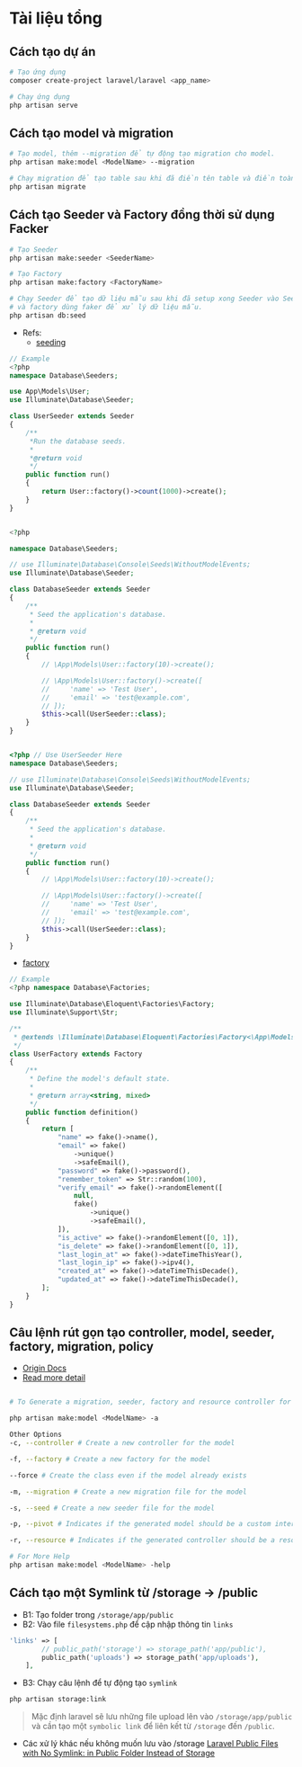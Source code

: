 # Tài liệu tổng

## Cách tạo dự án

```sh
# Tạo ứng dụng
composer create-project laravel/laravel <app_name>

# Chạy ứng dụng
php artisan serve
```

## Cách tạo model và migration

```sh
# Tạo model, thêm --migration để tự động tạo migration cho model.
php artisan make:model <ModelName> --migration

# Chạy migration để tạo table sau khi đã điền tên table và điền toàn bộ table fields phù hợp.
php artisan migrate
```

## Cách tạo Seeder và Factory đồng thời sử dụng Facker

```sh
# Tạo Seeder
php artisan make:seeder <SeederName>

# Tạo Factory
php artisan make:factory <FactoryName>

# Chạy Seeder để tạo dữ liệu mẫu sau khi đã setup xong Seeder vào SeederDatabase.php
# và factory dùng faker để xử lý dữ liệu mẫu.
php artisan db:seed
```

- Refs:
  - [seeding](https://laravel.com/docs/10.x/seeding#writing-seeders)

```php
// Example
<?php
namespace Database\Seeders;

use App\Models\User;
use Illuminate\Database\Seeder;

class UserSeeder extends Seeder
{
    /**
     *Run the database seeds.
     *
     *@return void
     */
    public function run()
    {
        return User::factory()->count(1000)->create();
    }
}


<?php

namespace Database\Seeders;

// use Illuminate\Database\Console\Seeds\WithoutModelEvents;
use Illuminate\Database\Seeder;

class DatabaseSeeder extends Seeder
{
    /**
     * Seed the application's database.
     *
     * @return void
     */
    public function run()
    {
        // \App\Models\User::factory(10)->create();

        // \App\Models\User::factory()->create([
        //     'name' => 'Test User',
        //     'email' => 'test@example.com',
        // ]);
        $this->call(UserSeeder::class);
    }
}

```

```php

<?php // Use UserSeeder Here
namespace Database\Seeders;

// use Illuminate\Database\Console\Seeds\WithoutModelEvents;
use Illuminate\Database\Seeder;

class DatabaseSeeder extends Seeder
{
    /**
     * Seed the application's database.
     *
     * @return void
     */
    public function run()
    {
        // \App\Models\User::factory(10)->create();

        // \App\Models\User::factory()->create([
        //     'name' => 'Test User',
        //     'email' => 'test@example.com',
        // ]);
        $this->call(UserSeeder::class);
    }
}
```

- [factory](https://laravel.com/docs/10.x/seeding#using-model-factories)

```php
// Example
<?php namespace Database\Factories;

use Illuminate\Database\Eloquent\Factories\Factory;
use Illuminate\Support\Str;

/**
 * @extends \Illuminate\Database\Eloquent\Factories\Factory<\App\Models\User>
 */
class UserFactory extends Factory
{
    /**
     * Define the model's default state.
     *
     * @return array<string, mixed>
     */
    public function definition()
    {
        return [
            "name" => fake()->name(),
            "email" => fake()
                ->unique()
                ->safeEmail(),
            "password" => fake()->password(),
            "remember_token" => Str::random(100),
            "verify_email" => fake()->randomElement([
                null,
                fake()
                    ->unique()
                    ->safeEmail(),
            ]),
            "is_active" => fake()->randomElement([0, 1]),
            "is_delete" => fake()->randomElement([0, 1]),
            "last_login_at" => fake()->dateTimeThisYear(),
            "last_login_ip" => fake()->ipv4(),
            "created_at" => fake()->dateTimeThisDecade(),
            "updated_at" => fake()->dateTimeThisDecade(),
        ];
    }
}
```

## Câu lệnh rút gọn tạo controller, model, seeder, factory, migration, policy

- [Origin Docs](https://laravel.com/docs/10.x/eloquent#generating-model-classes)
- [Read more detail](https://stackoverflow.com/questions/43187735/laravel-create-model-controller-and-migration-in-single-artisan-command)

```sh

# To Generate a migration, seeder, factory and resource controller for the model

php artisan make:model <ModelName> -a

Other Options
-c, --controller # Create a new controller for the model

-f, --factory # Create a new factory for the model

--force # Create the class even if the model already exists

-m, --migration # Create a new migration file for the model

-s, --seed # Create a new seeder file for the model

-p, --pivot # Indicates if the generated model should be a custom intermediate table model

-r, --resource # Indicates if the generated controller should be a resource controller

# For More Help
php artisan make:model <ModelName> -help

```

## Cách tạo một **Symlink** từ /storage -> /public

- B1: Tạo folder trong `/storage/app/public`
- B2: Vào file `filesystems.php` để cập nhập thông tin `links`

```php
'links' => [
        // public_path('storage') => storage_path('app/public'),
        public_path('uploads') => storage_path('app/uploads'),
    ],
```

- B3: Chạy câu lệnh để tự động tạo `symlink`

```sh
php artisan storage:link
```

> Mặc định laravel sẽ lưu những file upload lên vào `/storage/app/public` và cần tạo một `symbolic link` để liên kết từ `/storage` đến `/public`.

- Các xử lý khác nếu không muốn lưu vào /storage [Laravel Public Files with No Symlink: in Public Folder Instead of Storage](https://laraveldaily.com/post/laravel-public-files-with-no-symlink-in-public-folder-instead-of-storage)

<!--  -->
